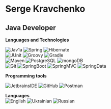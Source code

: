 # Serge Kravchenko
## Java Developer

**Languages ​​and Technologies**<br>

![Jav1a](https://img.shields.io/badge/-Java-555555?style=for-the-badge&logo=Jav1a&logoColor=efd81d) 
![Spring](https://img.shields.io/badge/-Spring-555555?style=for-the-badge&logo=Sprin1g&logoColor=efd81d) 
![Hibernate](https://img.shields.io/badge/-Hibernate-555555?style=for-the-badge&logo=Hibernat1e&logoColor=efd81d)  
![JUnit](https://img.shields.io/badge/-JUnit-555555?style=for-the-badge&logo=JUni1t&logoColor=efd81d) 
![Groovy](https://img.shields.io/badge/-Groovy-555555?style=for-the-badge&logo=Groov1y&logoColor=efd81d) 
![Gradle](https://img.shields.io/badge/-Gradle-555555?style=for-the-badge&logo=Gradl1e&logoColor=efd81d)  
![Maven](https://img.shields.io/badge/-Maven-555555?style=for-the-badge&logo=Mav1en&logoColor=efd81d) 
![PostgreSQL](https://img.shields.io/badge/-PostgreSQL-555555?style=for-the-badge&logo=Postg1reSQL&logoColor=efd81d)
![mongoDB](https://img.shields.io/badge/-mongoDB-555555?style=for-the-badge&logo=mo1ngoDB&logoColor=efd81d)  
![Git](https://img.shields.io/badge/-Git-555555?style=for-the-badge&logo=Gi1t&logoColor=efd81d) 
![SpringBoot](https://img.shields.io/badge/-SpringBoot-555555?style=for-the-badge&logo=Spring1Boot&logoColor=efd81d) 
![SpringMVC](https://img.shields.io/badge/-SpringMVC-555555?style=for-the-badge&logo=SpringM1VC&logoColor=efd81d) 
![SpringData](https://img.shields.io/badge/-SpringData-555555?style=for-the-badge&logo=Spring1Data&logoColor=efd81d) 
<br>

**Programming tools**<br>

![JetbrainsIDE](https://img.shields.io/badge/-JetbrainsIDE-555555?style=for-the-badge&logo=Jetbrains1IDE&logoColor=efd81d)
![GitHub](https://img.shields.io/badge/-GitHub-555555?style=for-the-badge&logo=Git1Hub&logoColor=efd81d)
![Postman](https://img.shields.io/badge/-Postman-555555?style=for-the-badge&logo=Post1man&logoColor=efd81d)

**Languages**  <br>
![English](https://img.shields.io/badge/English-intermediate-yellowgreen)
![Ukrainian](https://img.shields.io/badge/Ukrainian-native-yellowgreen)
![Russian](https://img.shields.io/badge/Russian-native-yellowgreen)

<br><br>
